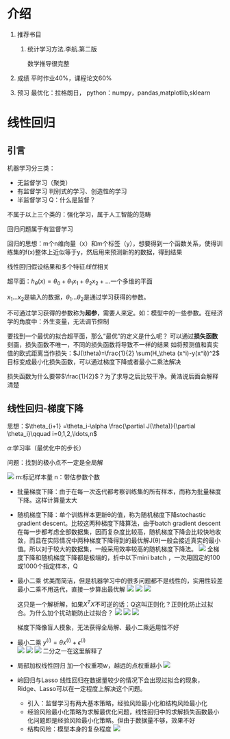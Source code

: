 # 介绍
1. 推荐书目
   1. 统计学习方法.李航.第二版

      数学推导很完整
2. 成绩
平时作业40%，课程论文60%

3. 预习
最优化：拉格朗日，
python：numpy，pandas,matplotlib,sklearn

# 线性回归
## 引言
机器学习分三类：
* 无监督学习（聚类）
* 有监督学习
  判别式的学习、创造性的学习
* 半监督学习
Q：什么是监督？

不属于以上三个类的：强化学习，属于人工智能的范畴

回归问题属于有监督学习

回归的思想：m个n维向量（x）和m个标签（y），想要得到一个函数关系，使得训练集的f(x)整体上近似等于y，然后用来预测新的的数据，得到结果

线性回归假设结果和多个特征*线性*相关

超平面：$h_\theta(x)=\theta_0 + \theta_1 x_1 +\theta_2 x_2+\ldots$一个多维的平面

$x_1\ldots x_2$是输入的数据，$\theta_1 \ldots \theta_2$是通过学习获得的参数。

不可通过学习获得的参数称为**超参**，需要人来定。如：模型中的一些参数。在经济学的角度中：外生变量，无法调节控制

要找到一个最优的拟合超平面，那么“最优”的定义是什么呢？
可以通过**损失函数**刻画，损失函数不唯一，不同的损失函数将导致不一样的结果
如将预测值和真实值的欧式距离当作损失：$J(\theta)=\frac{1}{2} \sum(H_\theta (x^i)-y(x^i))^2$
目标变成最小化损失函数，可以通过梯度下降或者最小二乘法解决

损失函数为什么要带$\frac{1}{2}$？为了求导之后比较干净。黄浩说后面会解释清楚

## 线性回归-梯度下降
思想：$\theta_{i+1} =\theta_i-\alpha \frac{\partial J(\theta)}{\partial \theta_i}\qquad i=0,1,2,\ldots,n$

$\alpha$:学习率（最优化中的步长）

问题：找到的极小点不一定是全局解

![](2022-02-28-20-47-34.png)
m:标记样本量
n：带估参数个数

* 批量梯度下降：由于在每一次迭代都考察训练集的所有样本，而称为批量梯度下降。这样计算量太大
* 随机梯度下降：单个训练样本更新θ的值，称为随机梯度下降stochastic gradient descent。比较这两种梯度下降算法，由于batch gradient descent在每一步都考虑全部数据集，因而复杂度比较高，随机梯度下降会比较快地收敛，而且在实际情况中两种梯度下降得到的最优解J(θ)一般会接近真实的最小值。所以对于较大的数据集，一般采用效率较高的随机梯度下降法。
![](2022-03-07-18-37-56.png)
全梯度下降和随机梯度下降都是极端的，折中以下mini batch ，一次用固定的100或1000个指定样本，Q 

* 最小二乘
  优美而简洁，但是机器学习中的很多问题都不是线性的，实用性较差
  最小二乘不用迭代，直接一步算出最优解
  ![](2022-03-07-18-47-12.png)
  ![](2022-03-07-18-47-21.png)
  ![](2022-03-07-19-03-16.png)

  这只是一个解析解，如果$X^TX$不可逆的话：Q这叫正则化？正则化防止过拟合。为什么加个扰动能防止过拟合？
  ![](2022-03-07-19-05-42.png)
  ![](2022-03-07-19-17-17.png)
  ![](2022-03-07-19-17-28.png)

  梯度下降像盲人摸象，无法获得全局解、最小二乘适用性不好

* 最小二乘
$y^{(i)}=\theta x^{(i)}+\epsilon^{(i)}$  
![](2022-03-07-19-21-26.png)
![](2022-03-07-19-34-16.png)
![](2022-03-07-19-34-25.png)
二分之一在这里解释了

* 局部加权线性回归
  加一个权重项$w$，越远的点权重越小
  ![](2022-03-07-19-38-28.png)

* 岭回归与Lasso
  线性回归在数据量较少的情况下会出现过拟合的现象，Ridge、Lasso可以在一定程度上解决这个问题。

  * 引入：监督学习有两大基本策略，经验风险最小化和结构风险最小化
  * 经验风险最小化策略为求解最优化问题，线性回归中的求解损失函数最小化问题即是经验风险最小化策略。但由于数据量不够，效果不好
  * 结构风险：模型本身的复杂程度
  ![](2022-03-07-20-00-55.png)